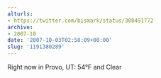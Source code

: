 ```yaml
---
alturls:
- https://twitter.com/bismark/status/308491772
archive:
- 2007-10
date: '2007-10-03T02:58:09+00:00'
slug: '1191380289'
---
```


Right now in Provo, UT: 54°F and Clear

